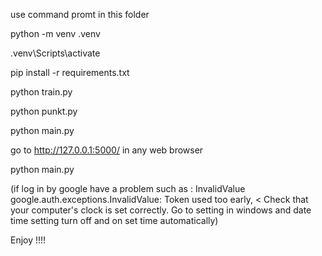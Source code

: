 use command promt in this folder

python -m venv .venv

.venv\Scripts\activate

pip install -r requirements.txt

python train.py

python punkt.py

python main.py

go to http://127.0.0.1:5000/ in any web browser

python main.py

(if log in by google have a problem such as : InvalidValue
google.auth.exceptions.InvalidValue: Token used too early, < Check that your computer's clock is set correctly.
Go to setting in windows and date time setting turn off and on set time automatically)


Enjoy !!!!
